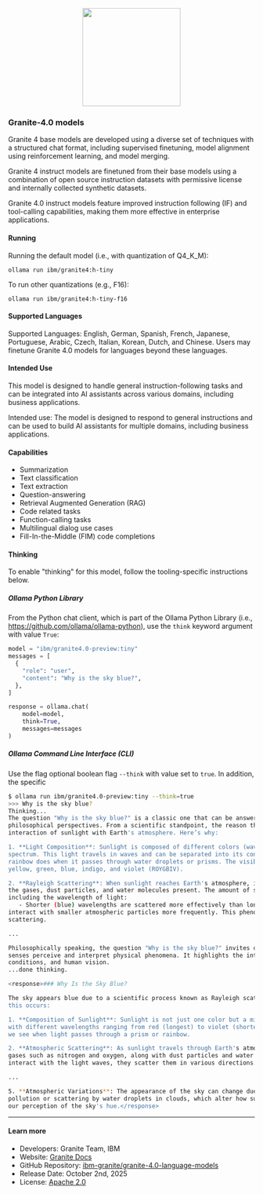 <center><img src="https://ollama.com/assets/library/granite3.2/90c5e567-0004-425c-a17a-1b846c2b5d3d" data-canonical-src="https://gyazo.com/eb5c5741b6a9a16c692170a41a49c858.png" width="200" /></center>

### Granite-4.0 models

Granite 4 base models are developed using a diverse set of techniques with a structured chat format, including supervised finetuning, model alignment using
reinforcement learning, and model merging.

Granite 4 instruct models are  finetuned from their base models using a combination of open source instruction datasets with permissive license and internally collected synthetic datasets.

Granite 4.0 instruct models feature improved instruction following (IF) and tool-calling capabilities, making them more effective in enterprise applications.

#### Running

Running the default model (i.e., with quantization of Q4_K_M):

```
ollama run ibm/granite4:h-tiny
```

To run other quantizations (e.g., F16):

```
ollama run ibm/granite4:h-tiny-f16
```

#### Supported Languages

Supported Languages: English, German, Spanish, French, Japanese, Portuguese, Arabic, Czech, Italian, Korean, Dutch, and Chinese. Users may finetune Granite 4.0 models for languages beyond these languages.

#### Intended Use

This model is designed to handle general instruction-following tasks and can be integrated into AI assistants across various domains, including business applications.

Intended use: The model is designed to respond to general instructions and can be used to build AI assistants for multiple domains, including business applications.

#### Capabilities

- Summarization
- Text classification
- Text extraction
- Question-answering
- Retrieval Augmented Generation (RAG)
- Code related tasks
- Function-calling tasks
- Multilingual dialog use cases
- Fill-In-the-Middle (FIM) code completions

#### Thinking

To enable "thinking" for this model, follow the tooling-specific instructions below.

##### Ollama Python Library

From the Python chat client, which is part of the Ollama Python Library (i.e., https://github.com/ollama/ollama-python), use the `think` keyword argument with value `True`:

```python
model = "ibm/granite4.0-preview:tiny"
messages = [
  {
    "role": "user",
    "content": "Why is the sky blue?",
  },
]

response = ollama.chat(
    model=model,
    think=True,
    messages=messages
)
```

##### Ollama Command Line Interface (CLI)

Use the flag optional boolean flag `--think` with value set to `true`.  In addition, the specific

```bash
$ ollama run ibm/granite4.0-preview:tiny --think=true
>>> Why is the sky blue?
Thinking...
The question "Why is the sky blue?" is a classic one that can be answered from both scientific and
philosophical perspectives. From a scientific standpoint, the reason the sky appears blue is due to the
interaction of sunlight with Earth's atmosphere. Here’s why:

1. **Light Composition**: Sunlight is composed of different colors (wavelengths), which together form a
spectrum. This light travels in waves and can be separated into its constituent wavelengths, much like a
rainbow does when it passes through water droplets or prisms. The visible spectrum includes red, orange,
yellow, green, blue, indigo, and violet (ROYGBIV).

2. **Rayleigh Scattering**: When sunlight reaches Earth's atmosphere, it is scattered in all directions by
the gases, dust particles, and water molecules present. The amount of scattering depends on several factors,
including the wavelength of light:
   - Shorter (blue) wavelengths are scattered more effectively than longer (red) wavelengths because they
interact with smaller atmospheric particles more frequently. This phenomenon is known as Rayleigh
scattering.

...

Philosophically speaking, the question "Why is the sky blue?" invites deeper contemplation about how our
senses perceive and interpret physical phenomena. It highlights the interplay between light, atmospheric
conditions, and human vision.
...done thinking.

<response>### Why Is the Sky Blue?

The sky appears blue due to a scientific process known as Rayleigh scattering. Here's a breakdown of why
this occurs:

1. **Composition of Sunlight**: Sunlight is not just one color but a mixture of all visible colors, each
with different wavelengths ranging from red (longest) to violet (shortest). These colors form the spectrum
we see when light passes through a prism or rainbow.

2. **Atmospheric Scattering**: As sunlight travels through Earth's atmosphere, it encounters molecules of
gases such as nitrogen and oxygen, along with dust particles and water droplets. When these tiny particles
interact with the light waves, they scatter them in various directions.

...

5. **Atmospheric Variations**: The appearance of the sky can change due to atmospheric conditions like
pollution or scattering by water droplets in clouds, which alter how sunlight is dispersed and thus affect
our perception of the sky's hue.</response>
```

---

#### Learn more

- Developers: Granite Team, IBM
- Website: [Granite Docs](https://www.ibm.com/granite/docs)
- GitHub Repository: [ibm-granite/granite-4.0-language-models](https://github.com/ibm-granite/granite-4.0-language-models)
- Release Date: October 2nd, 2025
- License: [Apache 2.0](https://www.apache.org/licenses/LICENSE-2.0)
